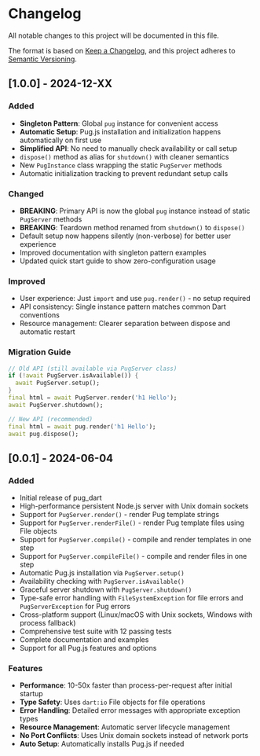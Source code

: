 # Changelog

All notable changes to this project will be documented in this file.

The format is based on [Keep a Changelog](https://keepachangelog.com/en/1.0.0/),
and this project adheres to [Semantic Versioning](https://semver.org/spec/v2.0.0.html).

## [1.0.0] - 2024-12-XX

### Added
- **Singleton Pattern**: Global `pug` instance for convenient access
- **Automatic Setup**: Pug.js installation and initialization happens automatically on first use
- **Simplified API**: No need to manually check availability or call setup
- `dispose()` method as alias for `shutdown()` with cleaner semantics
- New `PugInstance` class wrapping the static `PugServer` methods
- Automatic initialization tracking to prevent redundant setup calls

### Changed
- **BREAKING**: Primary API is now the global `pug` instance instead of static `PugServer` methods
- **BREAKING**: Teardown method renamed from `shutdown()` to `dispose()` 
- Default setup now happens silently (non-verbose) for better user experience
- Improved documentation with singleton pattern examples
- Updated quick start guide to show zero-configuration usage

### Improved
- User experience: Just `import` and use `pug.render()` - no setup required
- API consistency: Single instance pattern matches common Dart conventions
- Resource management: Clearer separation between dispose and automatic restart

### Migration Guide
```dart
// Old API (still available via PugServer class)
if (!await PugServer.isAvailable()) {
  await PugServer.setup();
}
final html = await PugServer.render('h1 Hello');
await PugServer.shutdown();

// New API (recommended)
final html = await pug.render('h1 Hello');
await pug.dispose();
```

## [0.0.1] - 2024-06-04

### Added
- Initial release of pug_dart
- High-performance persistent Node.js server with Unix domain sockets
- Support for `PugServer.render()` - render Pug template strings
- Support for `PugServer.renderFile()` - render Pug template files using File objects
- Support for `PugServer.compile()` - compile and render templates in one step
- Support for `PugServer.compileFile()` - compile and render files in one step
- Automatic Pug.js installation via `PugServer.setup()`
- Availability checking with `PugServer.isAvailable()`
- Graceful server shutdown with `PugServer.shutdown()`
- Type-safe error handling with `FileSystemException` for file errors and `PugServerException` for Pug errors
- Cross-platform support (Linux/macOS with Unix sockets, Windows with process fallback)
- Comprehensive test suite with 12 passing tests
- Complete documentation and examples
- Support for all Pug.js features and options

### Features
- **Performance**: 10-50x faster than process-per-request after initial startup
- **Type Safety**: Uses `dart:io` File objects for file operations
- **Error Handling**: Detailed error messages with appropriate exception types
- **Resource Management**: Automatic server lifecycle management
- **No Port Conflicts**: Uses Unix domain sockets instead of network ports
- **Auto Setup**: Automatically installs Pug.js if needed 